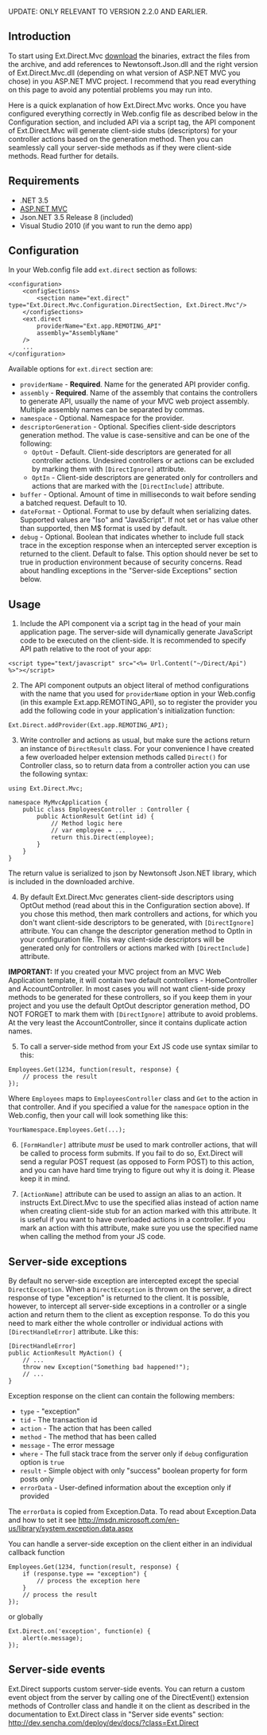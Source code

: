 UPDATE: ONLY RELEVANT TO VERSION 2.2.0 AND EARLIER.

## Introduction ##

To start using Ext.Direct.Mvc [download](http://code.google.com/p/ext-direct-mvc/downloads/list) the binaries, extract the files from the archive, and add references to Newtonsoft.Json.dll and the right version of Ext.Direct.Mvc.dll (depending on what version of ASP.NET MVC you chose) in you ASP.NET MVC project. I recommend that you read everything on this page to avoid any potential problems you may run into.

Here is a quick explanation of how Ext.Direct.Mvc works. Once you have configured everything correctly in Web.config file as described below in the Configuration section, and included API via a script tag, the API component of Ext.Direct.Mvc will generate client-side stubs (descriptors) for your controller actions based on the generation method. Then you can seamlessly call your server-side methods as if they were client-side methods.
Read further for details.

## Requirements ##

  * .NET 3.5
  * [ASP.NET MVC](http://www.asp.net/mvc/)
  * Json.NET 3.5 Release 8 (included)
  * Visual Studio 2010 (if you want to run the demo app)

## Configuration ##

In your Web.config file add `ext.direct` section as follows:
```
<configuration>
    <configSections>
        <section name="ext.direct" type="Ext.Direct.Mvc.Configuration.DirectSection, Ext.Direct.Mvc"/>
    </configSections>
    <ext.direct
        providerName="Ext.app.REMOTING_API"
        assembly="AssemblyName"
    />
    ...
</configuration>
```
Available options for `ext.direct` section are:

  * `providerName` - **Required**. Name for the generated API provider config.
  * `assembly` - **Required**. Name of the assembly that contains the controllers to generate API, usually the name of your MVC web project assembly. Multiple assembly names can be separated by commas.
  * `namespace` - Optional. Namespace for the provider.
  * `descriptorGeneration` - Optional. Specifies client-side descriptors generation method. The value is case-sensitive and can be one of the following:
    * `OptOut` - Default. Client-side descriptors are generated for all controller actions. Undesired controllers or actions can be excluded by marking them with `[DirectIgnore]` attribute.
    * `OptIn` - Client-side descriptors are generated only for controllers and actions that are marked with the `[DirectInclude]` attribute.
  * `buffer` - Optional. Amount of time in milliseconds to wait before sending a batched request. Default to 10.
  * `dateFormat` - Optional. Format to use by default when serializing dates. Supported values are "Iso" and "JavaScript". If not set or has value other than supported, then M$ format is used by default.
  * `debug` - Optional. Boolean that indicates whether to include full stack trace in the exception response when an intercepted server exception is returned to the client. Default to false. This option should never be set to true in production environment because of security concerns. Read about handling exceptions in the "Server-side Exceptions" section below.

## Usage ##

1. Include the API component via a script tag in the head of your main application page. The server-side will dynamically generate JavaScript code to be executed on the client-side. It is recommended to specify API path relative to the root of your app:
```
<script type="text/javascript" src="<%= Url.Content("~/Direct/Api") %>"></script>
```

2. The API component outputs an object literal of method configurations with the name that you used for `providerName` option in your Web.config (in this example Ext.app.REMOTING\_API), so to register the provider you add the following code in your application's initialization function:
```
Ext.Direct.addProvider(Ext.app.REMOTING_API);
```

3. Write controller and actions as usual, but make sure the actions return an instance of `DirectResult` class. For your convenience I have created a few overloaded helper extension methods called `Direct()` for Controller class, so to return data from a controller action you can use the following syntax:
```
using Ext.Direct.Mvc;

namespace MyMvcApplication {
    public class EmployeesController : Controller {
        public ActionResult Get(int id) {
            // Method logic here
            // var employee = ...
            return this.Direct(employee);
        }
    }
}
```
The return value is serialized to json by Newtonsoft Json.NET library, which is included in the downloaded archive.

4. By default Ext.Direct.Mvc generates client-side descriptors using OptOut method (read about this in the Configuration section above). If you chose this method, then mark controllers and actions, for which you don't want client-side descriptors to be generated, with `[DirectIgnore]` attribute. You can change the descriptor generation method to OptIn in your configuration file. This way client-side descriptors will be generated only for controllers or actions marked with `[DirectInclude]` attribute.

**IMPORTANT:** If you created your MVC project from an MVC Web Application template, it will contain two default controllers - HomeController and AccountController. In most cases you will not want client-side proxy methods to be generated for these controllers, so if you keep them in your project and you use the default OptOut descriptor generation method, DO NOT FORGET to mark them with `[DirectIgnore]` attribute to avoid problems. At the very least the AccountController, since it contains duplicate action names.

5. To call a server-side method from your Ext JS code use syntax similar to this:
```
Employees.Get(1234, function(result, response) {
    // process the result
});
```
Where `Employees` maps to `EmployeesController` class and `Get` to the action in that controller.
And if you specified a value for the `namespace` option in the Web.config, then your call will look something like this:
```
YourNamespace.Employees.Get(...);
```

6. `[FormHandler]` attribute _must_ be used to mark controller actions, that will be called to process form submits. If you fail to do so, Ext.Direct will send a regular POST request (as opposed to Form POST) to this action, and you can have hard time trying to figure out why it is doing it. Please keep it in mind.

7. `[ActionName]` attribute can be used to assign an alias to an action. It instructs Ext.Direct.Mvc to use the specified alias instead of action name when creating client-side stub for an action marked with this attribute. It is useful if you want to have overloaded actions in a controller. If you mark an action with this attribute, make sure you use the specified name when calling the method from your JS code.

## Server-side exceptions ##

By default no server-side exception are intercepted except the special `DirectException`. When a `DirectException` is thrown on the server, a direct response of type "exception" is returned to the client.
It is possible, however, to intercept all server-side exceptions in a controller or a single action and return them to the client as exception response. To do this you need to mark either the whole controller or individual actions with `[DirectHandleError]` attribute. Like this:
```
[DirectHandleError]
public ActionResult MyAction() {
    // ...
    throw new Exception("Something bad happened!");
    // ...
}
```
Exception response on the client can contain the following members:

  * `type` - "exception"
  * `tid` - The transaction id
  * `action` - The action that has been called
  * `method` - The method that has been called
  * `message` - The error message
  * `where` - The full stack trace from the server only if `debug` configuration option is `true`
  * `result` - Simple object with only "success" boolean property for form posts only
  * `errorData` - User-defined information about the exception only if provided

The `errorData` is copied from Exception.Data. To read about Exception.Data and how to set it see http://msdn.microsoft.com/en-us/library/system.exception.data.aspx

You can handle a server-side exception on the client either in an individual callback function
```
Employees.Get(1234, function(result, response) {
    if (response.type == "exception") {
        // process the exception here
    }
    // process the result
});
```
or globally
```
Ext.Direct.on('exception', function(e) {
    alert(e.message);
});
```

## Server-side events ##

Ext.Direct supports custom server-side events. You can return a custom event object from the server by calling one of the DirectEvent() extension methods of Controller class and handle it on the client as described in the documentation to Ext.Direct class in "Server side events" section: http://dev.sencha.com/deploy/dev/docs/?class=Ext.Direct